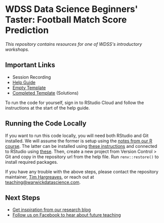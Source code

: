 # WDSS Data Science Beginners' Taster: Football Match Score Prediction

_This repository contains resources for one of WDSS's introductory workshops._

## Important Links

- Session Recording
- [Help Guide](https://warwickdatascience.github.io/football-workshop/notebooks/help-guide.nb.html)
- [Empty Template](https://warwickdatascience.github.io/football-workshop/notebooks/template-empty.nb.html)
- [Completed Template](https://warwickdatascience.github.io/football-workshop/notebooks/template-complete.nb.html) (Solutions)

To run the code for yourself, sign in to RStudio Cloud and follow the instructions at the start of the help guide.

## Running the Code Locally

If you want to run this code locally, you will need both RStudio and Git installed. We will assume the former is setup using the [notes from our R course](https://warwickdatascience.github.io/into-the-tidyverse/resources/session_one/session_one_presentation.html). The latter can be installed using [these instructions](https://git-scm.com/book/en/v2/Getting-Started-Installing-Git) and connected to RStudio using [these](https://jennybc.github.io/2014-05-12-ubc/ubc-r/session03_git.html). Then, create a new project from Version Control > Git and copy in the repository url from the help file. Run `renv::restore()` to install required packages.

If you have any trouble with the above steps, please contact the repository maintainer, [Tim Hargreaves](https://www.linkedin.com/in/tim-hargreaves/), or reach out at [teaching@warwickdatascience.com](mailto:teaching@warwickdatascience.com).

## Next Steps

- [Get inspiration from our research blog](http://research.warwickdatascience.com/)
- [Follow us on Facebook to hear about future teaching](https://www.facebook.com/warwickdatasciencesociety)
